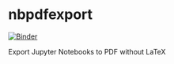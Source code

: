 # nbpdfexport

[![Binder](https://mybinder.org/badge_logo.svg)](https://mybinder.org/v2/gh/yuvipanda/nbpdfexport/master)

Export Jupyter Notebooks to PDF without LaTeX